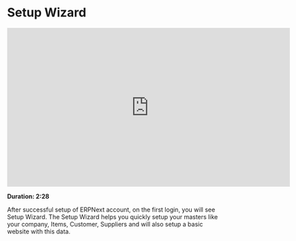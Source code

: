 <!-- add-breadcrumbs -->
# Setup Wizard

<iframe width="660" height="371" src="https://www.youtube.com/embed/oIOf_zCFWKQ" frameborder="0" allowfullscreen></iframe>

**Duration: 2:28**

After successful setup of ERPNext account, on the first login, you will see Setup Wizard. The Setup Wizard helps you quickly setup your masters like your company, Items, Customer,
Suppliers and will also setup a basic website with this data.
